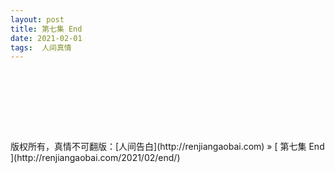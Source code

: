```yaml
---
layout: post  
title: 第七集 End 
date: 2021-02-01  
tags:  人间真情
---
```

###   


<br/>







<br/> 
<br/> 
<br/> 
<br/> 
<br/> 
版权所有，真情不可翻版：[人间告白](http://renjiangaobai.com) » [ 第七集 End ](http://renjiangaobai.com/2021/02/end/)  
<br/>